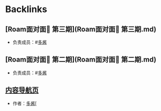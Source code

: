 
# Backlinks
## [Roam面对面🍜 第三期](Roam面对面🍜 第三期.md)
- 负责成员：#[多酱](多酱.md)

## [Roam面对面🍜 第二期](Roam面对面🍜 第二期.md)
- 负责成员：#[多酱](多酱.md)

## [内容导航页](内容导航页.md)
- 作者：[多酱](多酱.md)[


